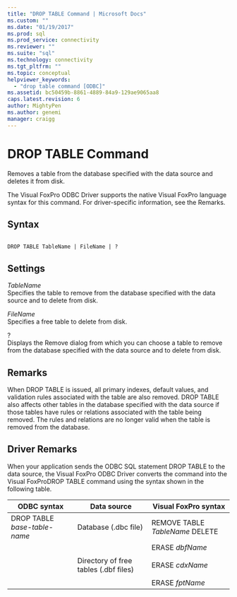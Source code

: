 ```yaml
---
title: "DROP TABLE Command | Microsoft Docs"
ms.custom: ""
ms.date: "01/19/2017"
ms.prod: sql
ms.prod_service: connectivity
ms.reviewer: ""
ms.suite: "sql"
ms.technology: connectivity
ms.tgt_pltfrm: ""
ms.topic: conceptual
helpviewer_keywords: 
  - "drop table command [ODBC]"
ms.assetid: bc50459b-8861-4889-84a9-129ae9065aa8
caps.latest.revision: 6
author: MightyPen
ms.author: genemi
manager: craigg
---
```

# DROP TABLE Command
Removes a table from the database specified with the data source and deletes it from disk.  
  
 The Visual FoxPro ODBC Driver supports the native Visual FoxPro language syntax for this command. For driver-specific information, see the Remarks.  
  
## Syntax  
  
```  
  
DROP TABLE TableName | FileName | ?  
```  
  
## Settings  
 *TableName*  
 Specifies the table to remove from the database specified with the data source and to delete from disk.  
  
 *FileName*  
 Specifies a free table to delete from disk.  
  
 ?  
 Displays the Remove dialog from which you can choose a table to remove from the database specified with the data source and to delete from disk.  
  
## Remarks  
 When DROP TABLE is issued, all primary indexes, default values, and validation rules associated with the table are also removed. DROP TABLE also affects other tables in the database specified with the data source if those tables have rules or relations associated with the table being removed. The rules and relations are no longer valid when the table is removed from the database.  
  
## Driver Remarks  
 When your application sends the ODBC SQL statement DROP TABLE to the data source, the Visual FoxPro ODBC Driver converts the command into the Visual FoxProDROP TABLE command using the syntax shown in the following table.  
  
|ODBC syntax|Data source|Visual FoxPro syntax|  
|-----------------|-----------------|--------------------------|  
|DROP TABLE *base-table-name*|Database (.dbc file)|REMOVE TABLE *TableName* DELETE|  
||Directory of free tables (.dbf files)|ERASE *dbfName*<br /><br /> ERASE *cdxName*<br /><br /> ERASE *fptName*|
